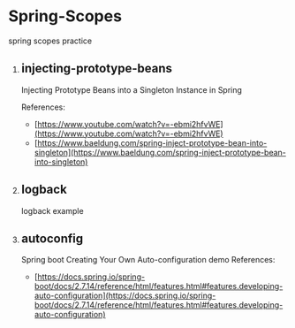 # Spring-Scopes
spring scopes practice


1.  ## injecting-prototype-beans
    Injecting Prototype Beans into a Singleton Instance in Spring

    References:
      * [https://www.youtube.com/watch?v=-ebmi2hfvWE](https://www.youtube.com/watch?v=-ebmi2hfvWE)
      * [https://www.baeldung.com/spring-inject-prototype-bean-into-singleton](https://www.baeldung.com/spring-inject-prototype-bean-into-singleton)
2.  ## logback
    logback example
3.  ## autoconfig
    Spring boot Creating Your Own Auto-configuration demo
    References:
      * [https://docs.spring.io/spring-boot/docs/2.7.14/reference/html/features.html#features.developing-auto-configuration](https://docs.spring.io/spring-boot/docs/2.7.14/reference/html/features.html#features.developing-auto-configuration)